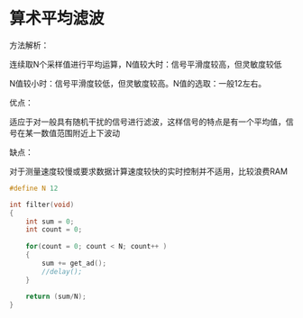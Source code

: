 # 算术平均滤波 

方法解析：

连续取N个采样值进行平均运算，N值较大时：信号平滑度较高，但灵敏度较低

N值较小时：信号平滑度较低，但灵敏度较高。N值的选取：一般12左右。

优点：

适应于对一般具有随机干扰的信号进行滤波，这样信号的特点是有一个平均值，信号在某一数值范围附近上下波动

缺点：

对于测量速度较慢或要求数据计算速度较快的实时控制并不适用，比较浪费RAM

```c
#define N 12

int filter(void)
{  
    int sum = 0;
    int count = 0;
    
    for(count = 0; count < N; count++ )
    {
        sum += get_ad();
        //delay();
    }
    
    return (sum/N);
}
```

